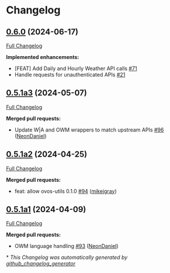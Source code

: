 # Changelog

## [0.6.0](https://github.com/NeonGeckoCom/neon_api_proxy/tree/0.6.0) (2024-06-17)

[Full Changelog](https://github.com/NeonGeckoCom/neon_api_proxy/compare/0.5.1a3...0.6.0)

**Implemented enhancements:**

- \[FEAT\] Add Daily and Hourly Weather API calls [\#71](https://github.com/NeonGeckoCom/neon_api_proxy/issues/71)
- Handle requests for unauthenticated APIs [\#21](https://github.com/NeonGeckoCom/neon_api_proxy/issues/21)

## [0.5.1a3](https://github.com/NeonGeckoCom/neon_api_proxy/tree/0.5.1a3) (2024-05-07)

[Full Changelog](https://github.com/NeonGeckoCom/neon_api_proxy/compare/0.5.1a2...0.5.1a3)

**Merged pull requests:**

- Update W|A and OWM wrappers to match upstream APIs [\#96](https://github.com/NeonGeckoCom/neon_api_proxy/pull/96) ([NeonDaniel](https://github.com/NeonDaniel))

## [0.5.1a2](https://github.com/NeonGeckoCom/neon_api_proxy/tree/0.5.1a2) (2024-04-25)

[Full Changelog](https://github.com/NeonGeckoCom/neon_api_proxy/compare/0.5.1a1...0.5.1a2)

**Merged pull requests:**

- feat: allow ovos-utils 0.1.0 [\#94](https://github.com/NeonGeckoCom/neon_api_proxy/pull/94) ([mikejgray](https://github.com/mikejgray))

## [0.5.1a1](https://github.com/NeonGeckoCom/neon_api_proxy/tree/0.5.1a1) (2024-04-09)

[Full Changelog](https://github.com/NeonGeckoCom/neon_api_proxy/compare/0.5.0...0.5.1a1)

**Merged pull requests:**

- OWM language handling [\#93](https://github.com/NeonGeckoCom/neon_api_proxy/pull/93) ([NeonDaniel](https://github.com/NeonDaniel))



\* *This Changelog was automatically generated by [github_changelog_generator](https://github.com/github-changelog-generator/github-changelog-generator)*
